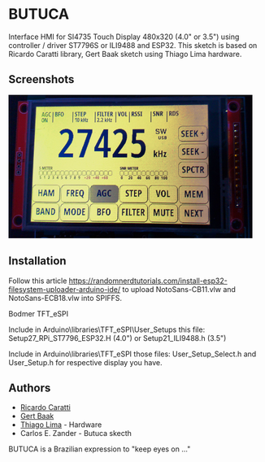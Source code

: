 
# BUTUCA

Interface HMI for SI4735 Touch Display 480x320 (4.0" or 3.5") using controller / driver ST7796S or ILI9488 and ESP32.
This sketch is based on Ricardo Caratti library, Gert Baak sketch using Thiago Lima hardware.

## Screenshots

![](https://github.com/RednazPublic/Butuca-SI4735/blob/main/Images/Butuca%20SI4735.png)

  
## Installation 

Follow this article https://randomnerdtutorials.com/install-esp32-filesystem-uploader-arduino-ide/ to upload NotoSans-CB11.vlw and NotoSans-ECB18.vlw into SPIFFS.

Bodmer TFT_eSPI

Include in Arduino\libraries\TFT_eSPI\User_Setups this file: Setup27_RPi_ST7796_ESP32.H (4.0") or Setup21_ILI9488.h (3.5")

Include in Arduino\libraries\TFT_eSPI those files: User_Setup_Select.h and User_Setup.h for respective display you have.
    
## Authors

- [Ricardo Caratti](https://github.com/pu2clr/SI4735)
- [Gert Baak](https://github.com/pe0mgb/SI4735-Radio-ESP32-Touchscreen-Arduino)
- [Thiago Lima](https://www.facebook.com/groups/1121785218031286/) - Hardware 
- Carlos E. Zander - Butuca skecth

BUTUCA is a Brazilian expression to "keep eyes on ..."

  
